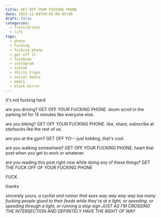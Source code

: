 ```yaml
---
title: GET OFF YOUR FUCKING PHONE
date: 2023-11-04T09:56:09-05:00
draft: false
categories: 
  - frustrations
  - life
tags: 
  - phone
  - fucking
  - fucking phone
  - get off it
  - facebook
  - instagram
  - tiktok
  - thirst traps
  - social media
  - email
  - black mirror
---
```


it's not fucking hard

are you driving? GET OFF YOUR FUCKING PHONE. doom scroll in the parking lot for
15 minutes like everyone else.

are you biking? GET OFF YOUR FUCKING PHONE. like, share, subscribe at starbucks
like the rest of us.

are you at the gym? GET OFF YO---just kidding, that's cool.

are you walking somewhere? GET OFF YOUR FUCKING PHONE. heart that post when you get to
work or whatever.

are you reading this post right now while doing any of these things? GET THE
FUCK OFF OF YOUR FUCKING PHONE

FUCK

thanks

sincerely yours,
_a cyclist and runner that sees way way way way too many fucking people glued to
their feeds while they're at a light, or speeding, or speeding through a light,
or running a stop sign JUST AS I'M CROSSING THE INTERSECTION AND DEFINITELY HAVE
THE RIGHT OF WAY_
